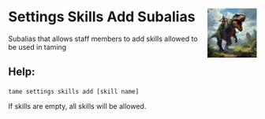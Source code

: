 <h1>Settings Skills Add Subalias<img align="right" src="../../../../Data/main.png" width="100px"></h1>

Subalias that allows staff members to add skills allowed to be used in taming

## Help:
`tame settings skills add [skill name]`

If skills are empty, all skills will be allowed.